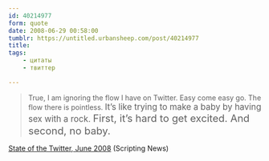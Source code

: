 ```yaml
---
id: 40214977
form: quote
date: 2008-06-29 00:58:00
tumblr: https://untitled.urbansheep.com/post/40214977
title: 
tags:
    - цитаты
    - твиттер

---
```


<blockquote>
True, I am ignoring the flow I have on Twitter. Easy come easy go. The flow there is pointless. <strong style="font-weight: normal; font-size: 1.2em;">It&rsquo;s like trying to make a baby by having sex with a rock. <big style="font-weight: normal; font-size: 1.2em;">First, it&rsquo;s hard to get excited. And second, no baby.</big></strong>
</blockquote>

<a href="http://www.scripting.com/stories/2008/06/28/stateOfTheTwitterJune2008.html">State of the Twitter, June 2008</a> (Scripting News)
